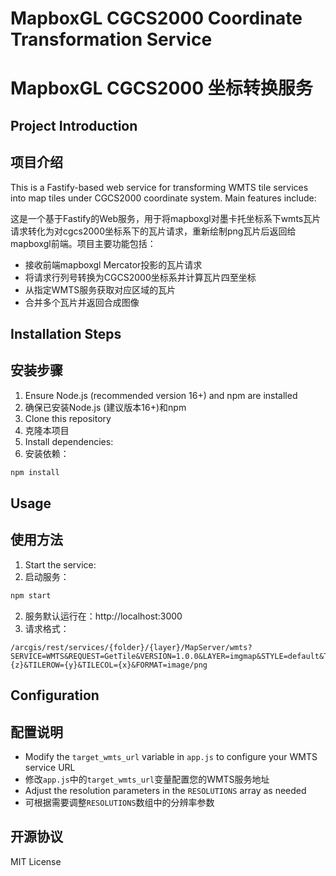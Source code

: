 # MapboxGL CGCS2000 Coordinate Transformation Service
# MapboxGL CGCS2000 坐标转换服务

## Project Introduction
## 项目介绍

This is a Fastify-based web service for transforming WMTS tile services into map tiles under CGCS2000 coordinate system. Main features include:

这是一个基于Fastify的Web服务，用于将mapboxgl对墨卡托坐标系下wmts瓦片请求转化为对cgcs2000坐标系下的瓦片请求，重新绘制png瓦片后返回给mapboxgl前端。项目主要功能包括：
- 接收前端mapboxgl Mercator投影的瓦片请求
- 将请求行列号转换为CGCS2000坐标系并计算瓦片四至坐标
- 从指定WMTS服务获取对应区域的瓦片
- 合并多个瓦片并返回合成图像

## Installation Steps
## 安装步骤

1. Ensure Node.js (recommended version 16+) and npm are installed
1. 确保已安装Node.js (建议版本16+)和npm
2. Clone this repository
2. 克隆本项目
3. Install dependencies:
3. 安装依赖：
```bash
npm install
```

## Usage
## 使用方法

1. Start the service:
1. 启动服务：
```bash
npm start
```
2. 服务默认运行在：http://localhost:3000
3. 请求格式：
```
/arcgis/rest/services/{folder}/{layer}/MapServer/wmts?SERVICE=WMTS&REQUEST=GetTile&VERSION=1.0.0&LAYER=imgmap&STYLE=default&TILEMATRIXSET=default028mm&TILEMATRIX={z}&TILEROW={y}&TILECOL={x}&FORMAT=image/png
```

## Configuration
## 配置说明

- Modify the `target_wmts_url` variable in `app.js` to configure your WMTS service URL
- 修改`app.js`中的`target_wmts_url`变量配置您的WMTS服务地址
- Adjust the resolution parameters in the `RESOLUTIONS` array as needed
- 可根据需要调整`RESOLUTIONS`数组中的分辨率参数

## 开源协议

MIT License